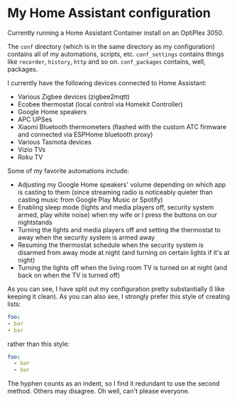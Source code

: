# My Home Assistant configuration

Currently running a Home Assistant Container install on an OptiPlex 3050.

The `conf` directory (which is in the same directory as my configuration) contains all of my automations, scripts, etc. `conf_settings` contains things like `recorder`, `history`, `http` and so on. `conf_packages` contains, well, packages.

I currently have the following devices connected to Home Assistant:
- Various Zigbee devices (zigbee2mqtt)
- Ecobee thermostat (local control via Homekit Controller)
- Google Home speakers
- APC UPSes
- Xiaomi Bluetooth thermometers (flashed with the custom ATC firmware and connected via ESPHome bluetooth proxy)
- Various Tasmota devices
- Vizio TVs
- Roku TV

Some of my favorite automations include:
- Adjusting my Google Home speakers' volume depending on which app is casting to them (since streaming radio is noticeably quieter than casting music from Google Play Music or Spotify)
- Enabling sleep mode (lights and media players off, security system armed, play white noise) when my wife or I press the buttons on our nightstands
- Turning the lights and media players off and setting the thermostat to away when the security system is armed away
- Resuming the thermostat schedule when the security system is disarmed from away mode at night (and turning on certain lights if it's at night)
- Turning the lights off when the living room TV is turned on at night (and back on when the TV is turned off)

As you can see, I have split out my configuration pretty substantially (I like keeping it clean). As you can also see, I strongly prefer this style of creating lists:
```yaml
foo:
- bar
- bar
```
rather than this style:
```yaml
foo:
  - bar
  - bar
```
The hyphen counts as an indent, so I find it redundant to use the second method. Others may disagree. Oh well, can't please everyone.